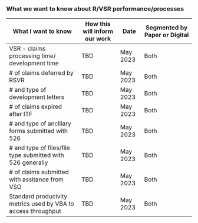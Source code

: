 
### What we want to know about R/VSR performance/processes  



|What I want to know|How this will inform our work|Date|Segmented by Paper or Digital|
|-------------------|----------------------------|-----------------|----|
|VSR - claims processing time/ development time|TBD |May 2023| Both|
|# of claims deferred by RSVR|TBD |May 2023| Both|
|# and type of development letters |TBD |May 2023| Both|
|# of claims expired after ITF|TBD |May 2023| Both|
|# and type of ancillary forms submitted with 526|TBD |May 2023| Both|
|# and type of files/file type submitted with 526 generally|TBD |May 2023| Both|
|# of claims submitted with assitance from VSO |TBD |May 2023| Both|
|Standard producivity metrics used by VBA to access throughput |TBD |May 2023| Both|







